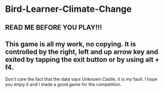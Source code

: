 # Bird-Learner-Climate-Change
READ ME BEFORE YOU PLAY!!!
-----------------------------------
This game is all my work, no copying. 
It is controlled by the right, left and up arrow key and exited by tapping the exit button or by using alt + f4.
-----------------------------------
Don't care the fact that the data says Unknown Castle, it is my fault.
I hope you enjoy it and I made a good game for the competition.

